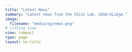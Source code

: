 ```yaml
---
title: "Latest News"
summary: "Latest news from the Chini Lab, GIGA–ULiège."
image:
  filename: "media/og/news.png"
# Listing view
view: compact
type: page 
layout: no-title
---
```

